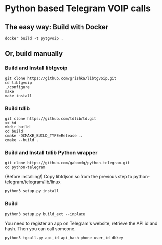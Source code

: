 # Python based Telegram VOIP calls

## The easy way: Build with Docker
```
docker build -t pytgvoip .
```

## Or, build manually

### Build and Install libtgvoip
```
git clone https://github.com/grishka/libtgvoip.git
cd libtgvoip
./configure
make
make install
```

### Build tdlib
```
git clone https://github.com/tdlib/td.git
cd td
mkdir build
cd build
cmake -DCMAKE_BUILD_TYPE=Release ..
cmake --build .
```

### Build and Install tdlib Python wrapper
```
git clone https://github.com/gabomdq/python-telegram.git
cd python-telegram
```
(Before installing!) Copy libtdjson.so from the previous step to python-telegram/telegram/lib/linux
```
python3 setup.py install
```

### Build
```
python3 setup.py build_ext --inplace
```

You need to register an app on Telegram's website, retrieve the API id and hash.
Then you can call someone.
```
python3 tgcall.py api_id api_hash phone user_id dbkey
```
